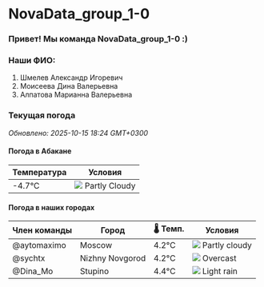 # NovaData_group_1-0
### Привет! Мы команда NovaData_group_1-0 :)

### Наши ФИО:
1. Шмелев Александр Игоревич
2. Моисеева Дина Валерьевна
3. Алпатова Марианна Валерьевна

### Текущая погода
<!-- WEATHER:START -->
_Обновлено: 2025-10-15 18:24 GMT+0300_

#### Погода в Абакане

| Температура | Условия |
|-------------|----------|
| -4.7°C     | ![](https://cdn.weatherapi.com/weather/64x64/night/116.png) Partly Cloudy |

#### Погода в наших городах

| Член команды  | Город               | 🌡️ Темп.  | Условия          |
|---------------|---------------------|-----------|--------------------|
| @aytomaximo    | Moscow              |    4.2°C | ![](https://cdn.weatherapi.com/weather/64x64/night/116.png) Partly cloudy |
| @sychtx        | Nizhny Novgorod     |    4.2°C | ![](https://cdn.weatherapi.com/weather/64x64/night/122.png) Overcast     |
| @Dina_Mo       | Stupino             |    4.4°C | ![](https://cdn.weatherapi.com/weather/64x64/night/296.png) Light rain   |

<!-- WEATHER:END -->
